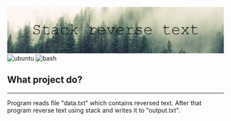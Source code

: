 ![project_banner](banner.png)
![ubuntu](https://img.shields.io/badge/Development_Environment-CodeBlocks-blue)
![bash](https://img.shields.io/badge/Language-C++-orange)
## What project do?
___

Program reads file "data.txt" which contains reversed text. After that program reverse text using stack and writes it to "output.txt".

<!--https://banner.godori.dev/-->
<!--https://shields.io/-->
<!--https://carbon.now.sh/-->